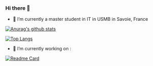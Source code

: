 ### Hi there 👋

- 🌱 I’m currently a master student in IT in USMB in Savoie, France

[![Anurag's github stats](https://github-readme-stats.vercel.app/api?username=Owydoo&show_icons=true&theme=dark)](https://github.com/Owydoo/github-readme-stats)

[![Top Langs](https://github-readme-stats.vercel.app/api/top-langs/?username=Owydoo&langs_count=5&theme=dark)](https://github.com/Owydoo/github-readme-stats)

- 🔭 I’m currently working on :

[![Readme Card](https://github-readme-stats.vercel.app/api/pin/?username=Owydoo&repo=Gaming-Bar-Helper&theme=dark)](https://github.com/Owydoo/Gaming-Bar-Helper)



<!--
**Owydoo/Owydoo** is a ✨ _special_ ✨ repository because its `README.md` (this file) appears on your GitHub profile.

Here are some ideas to get you started:

- 🔭 I’m currently working on ...
- 🌱 I’m currently learning ...
- 👯 I’m looking to collaborate on ...
- 🤔 I’m looking for help with ...
- 💬 Ask me about ...
- 📫 How to reach me: ...
- 😄 Pronouns: ...
- ⚡ Fun fact: ...
-->
